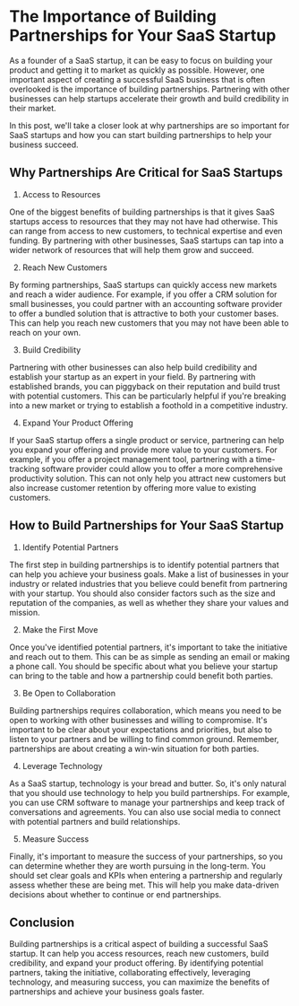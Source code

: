 # The Importance of Building Partnerships for Your SaaS Startup

As a founder of a SaaS startup, it can be easy to focus on building your product and getting it to market as quickly as possible. However, one important aspect of creating a successful SaaS business that is often overlooked is the importance of building partnerships. Partnering with other businesses can help startups accelerate their growth and build credibility in their market. 

In this post, we'll take a closer look at why partnerships are so important for SaaS startups and how you can start building partnerships to help your business succeed.

## Why Partnerships Are Critical for SaaS Startups

1. Access to Resources

One of the biggest benefits of building partnerships is that it gives SaaS startups access to resources that they may not have had otherwise. This can range from access to new customers, to technical expertise and even funding. By partnering with other businesses, SaaS startups can tap into a wider network of resources that will help them grow and succeed.

2. Reach New Customers

By forming partnerships, SaaS startups can quickly access new markets and reach a wider audience. For example, if you offer a CRM solution for small businesses, you could partner with an accounting software provider to offer a bundled solution that is attractive to both your customer bases. This can help you reach new customers that you may not have been able to reach on your own.

3. Build Credibility

Partnering with other businesses can also help build credibility and establish your startup as an expert in your field. By partnering with established brands, you can piggyback on their reputation and build trust with potential customers. This can be particularly helpful if you're breaking into a new market or trying to establish a foothold in a competitive industry.

4. Expand Your Product Offering

If your SaaS startup offers a single product or service, partnering can help you expand your offering and provide more value to your customers. For example, if you offer a project management tool, partnering with a time-tracking software provider could allow you to offer a more comprehensive productivity solution. This can not only help you attract new customers but also increase customer retention by offering more value to existing customers.

## How to Build Partnerships for Your SaaS Startup

1. Identify Potential Partners

The first step in building partnerships is to identify potential partners that can help you achieve your business goals. Make a list of businesses in your industry or related industries that you believe could benefit from partnering with your startup. You should also consider factors such as the size and reputation of the companies, as well as whether they share your values and mission.

2. Make the First Move

Once you've identified potential partners, it's important to take the initiative and reach out to them. This can be as simple as sending an email or making a phone call. You should be specific about what you believe your startup can bring to the table and how a partnership could benefit both parties.

3. Be Open to Collaboration

Building partnerships requires collaboration, which means you need to be open to working with other businesses and willing to compromise. It's important to be clear about your expectations and priorities, but also to listen to your partners and be willing to find common ground. Remember, partnerships are about creating a win-win situation for both parties.

4. Leverage Technology

As a SaaS startup, technology is your bread and butter. So, it's only natural that you should use technology to help you build partnerships. For example, you can use CRM software to manage your partnerships and keep track of conversations and agreements. You can also use social media to connect with potential partners and build relationships.

5. Measure Success

Finally, it's important to measure the success of your partnerships, so you can determine whether they are worth pursuing in the long-term. You should set clear goals and KPIs when entering a partnership and regularly assess whether these are being met. This will help you make data-driven decisions about whether to continue or end partnerships.

## Conclusion

Building partnerships is a critical aspect of building a successful SaaS startup. It can help you access resources, reach new customers, build credibility, and expand your product offering. By identifying potential partners, taking the initiative, collaborating effectively, leveraging technology, and measuring success, you can maximize the benefits of partnerships and achieve your business goals faster.